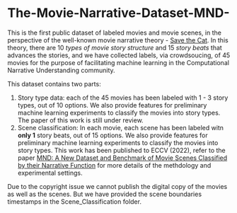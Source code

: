 # The-Movie-Narrative-Dataset-MND-

This is the first public dataset of labeled movies and movie scenes, in the perspective of the well-known movie narrative theory - [Save the Cat](https://savethecat.com). In this theory, there are 10 *types of movie story structure* and 15 *story beats* that advances the stories, and we have collected labels, via crowdsoucing, of 45 movies for the purpose of facilitating machine learning in the Computational Narrative Understanding community.

This dataset contains two parts:
1. Story type data: each of the 45 movies has been labeled with 1 - 3 story types, out of 10 options. We also provide features for preliminary machine learning experiments to classify the movies into story types. The paper of this work is still under review.
2. Scene classification: In each movie, each scene has been labeled witn **only 1** story beats, out of 15 options. We also provide features for preliminary machine learning experiments to classify the movies into story types. This work has been published to ECCV (2022), refer to the paper [MND: A New Dataset and Benchmark of Movie Scenes Classified by their Narrative Function]() for more details of the methdology and experimental settings. 

Due to the copyright issue we cannot publish the digital copy of the movies as well as the scenes. But we have provided the scene boundaries timestamps in the Scene_Classification folder.

